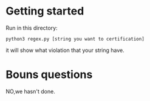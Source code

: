 # Getting started

Run in this directory:
```
python3 regex.py [string you want to certification]
```
it will show what violation that your string have.

# Bouns questions

NO,we hasn't done.
